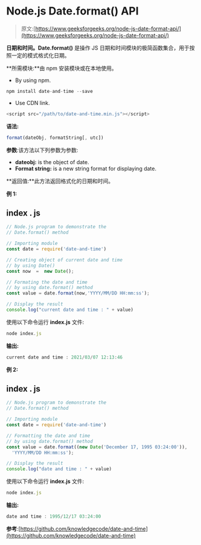 # Node.js Date.format() API

> 原文:[https://www.geeksforgeeks.org/node-js-date-format-api/](https://www.geeksforgeeks.org/node-js-date-format-api/)

**日期和时间。Date.format()** 是操作 JS 日期和时间模块的极简函数集合，用于按照一定的模式格式化日期。

**所需模块:**由 npm 安装模块或在本地使用。

*   By using npm.

```js
npm install date-and-time --save
```

*   Use CDN link.

```js
<script src="/path/to/date-and-time.min.js"></script>
```

**语法:**

```js
format(dateObj, formatString[, utc])
```

**参数**:该方法以下列参数为参数:

*   **dateobj:** is the object of date.
*   **Format string:** is a new string format for displaying date.

**返回值:**此方法返回格式化的日期和时间。

**例 1:**

## index . js

```js
// Node.js program to demonstrate the  
// Date.format() method

// Importing module
const date = require('date-and-time')

// Creating object of current date and time 
// by using Date() 
const now  =  new Date();

// Formating the date and time
// by using date.format() method
const value = date.format(now,'YYYY/MM/DD HH:mm:ss');

// Display the result
console.log("current date and time : " + value)
```

使用以下命令运行 **index.js** 文件:

```js
node index.js
```

**输出:**

```js
current date and time : 2021/03/07 12:13:46
```

**例 2:**

## index . js

```js
// Node.js program to demonstrate the  
// Date.format() method

// Importing module
const date = require('date-and-time')

// Formatting the date and time
// by using date.format() method
const value = date.format((new Date('December 17, 1995 03:24:00')),
  'YYYY/MM/DD HH:mm:ss');

// Display the result
console.log("date and time : " + value)
```

使用以下命令运行 **index.js** 文件:

```js
node index.js
```

**输出:**

```js
date and time : 1995/12/17 03:24:00
```

**参考**:[https://github.com/knowledgecode/date-and-time](https://github.com/knowledgecode/date-and-time)